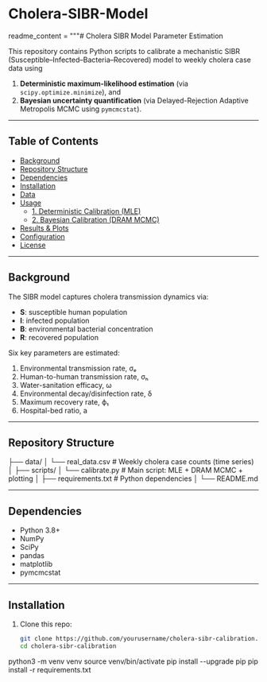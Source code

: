 # Cholera-SIBR-Model

readme_content = """# Cholera SIBR Model Parameter Estimation

This repository contains Python scripts to calibrate a mechanistic SIBR (Susceptible–Infected–Bacteria–Recovered) model to weekly cholera case data using

1. **Deterministic maximum-likelihood estimation** (via `scipy.optimize.minimize`), and  
2. **Bayesian uncertainty quantification** (via Delayed-Rejection Adaptive Metropolis MCMC using `pymcmcstat`).  

---

## Table of Contents

- [Background](#background)  
- [Repository Structure](#repository-structure)  
- [Dependencies](#dependencies)  
- [Installation](#installation)  
- [Data](#data)  
- [Usage](#usage)  
  - [1. Deterministic Calibration (MLE)](#1-deterministic-calibration-mle)  
  - [2. Bayesian Calibration (DRAM MCMC)](#2-bayesian-calibration-dram-mcmc)  
- [Results & Plots](#results--plots)  
- [Configuration](#configuration)  
- [License](#license)  

---

## Background

The SIBR model captures cholera transmission dynamics via:

- **S**: susceptible human population  
- **I**: infected population  
- **B**: environmental bacterial concentration  
- **R**: recovered population  

Six key parameters are estimated:

1. Environmental transmission rate, σₑ  
2. Human-to-human transmission rate, σₕ  
3. Water-sanitation efficacy, ω  
4. Environmental decay/disinfection rate, δ  
5. Maximum recovery rate, ϕ₁  
6. Hospital-bed ratio, a  

---

## Repository Structure

├── data/
│ └── real_data.csv # Weekly cholera case counts (time series)
│
├── scripts/
│ └── calibrate.py # Main script: MLE + DRAM MCMC + plotting
│
├── requirements.txt # Python dependencies
│
└── README.md


---

## Dependencies

- Python 3.8+  
- NumPy  
- SciPy  
- pandas  
- matplotlib  
- pymcmcstat  

---

## Installation

1. Clone this repo:
   ```bash
   git clone https://github.com/yourusername/cholera-sibr-calibration.git
   cd cholera-sibr-calibration

python3 -m venv venv
source venv/bin/activate
pip install --upgrade pip
pip install -r requirements.txt
